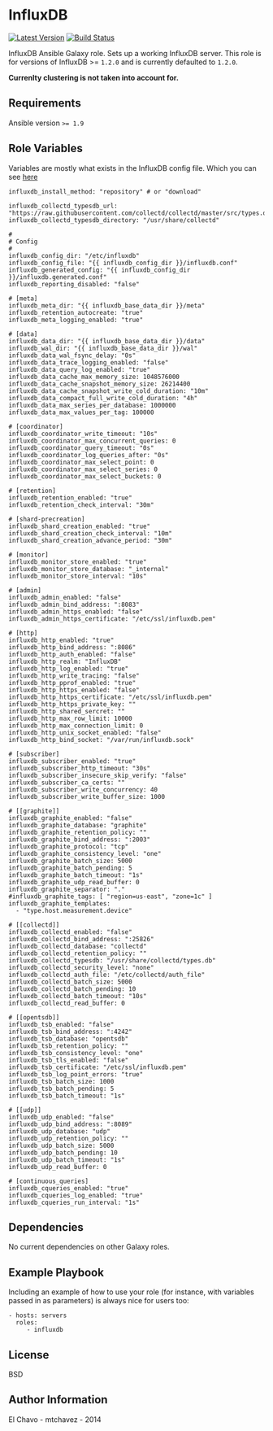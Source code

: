# InfluxDB
[![Latest Version](http://img.shields.io/github/release/mtchavez/ansible-influxdb.svg?style=flat-square)](https://github.com/mtchavez/ansible-influxdb/releases)
[![Build Status](https://travis-ci.org/mtchavez/ansible-influxdb.svg?branch=master)](https://travis-ci.org/mtchavez/ansible-influxdb)

InfluxDB Ansible Galaxy role. Sets up a working InfluxDB server.
This role is for versions of InfluxDB >= `1.2.0` and is currently defaulted to `1.2.0`.

**Currenlty clustering is not taken into account for.**

## Requirements

Ansible version `>= 1.9`

## Role Variables

Variables are mostly what exists in the InfluxDB config file. Which you can see [here](https://raw.githubusercontent.com/influxdb/influxdb/master/etc/config.sample.toml)

```
influxdb_install_method: "repository" # or "download"

influxdb_collectd_typesdb_url: "https://raw.githubusercontent.com/collectd/collectd/master/src/types.db"
influxdb_collectd_typesdb_directory: "/usr/share/collectd"

#
# Config
#
influxdb_config_dir: "/etc/influxdb"
influxdb_config_file: "{{ influxdb_config_dir }}/influxdb.conf"
influxdb_generated_config: "{{ influxdb_config_dir }}/influxdb.generated.conf"
influxdb_reporting_disabled: "false"

# [meta]
influxdb_meta_dir: "{{ influxdb_base_data_dir }}/meta"
influxdb_retention_autocreate: "true"
influxdb_meta_logging_enabled: "true"

# [data]
influxdb_data_dir: "{{ influxdb_base_data_dir }}/data"
influxdb_wal_dir: "{{ influxdb_base_data_dir }}/wal"
influxdb_data_wal_fsync_delay: "0s"
influxdb_data_trace_logging_enabled: "false"
influxdb_data_query_log_enabled: "true"
influxdb_data_cache_max_memory_size: 1048576000
influxdb_data_cache_snapshot_memory_size: 26214400
influxdb_data_cache_snapshot_write_cold_duration: "10m"
influxdb_data_compact_full_write_cold_duration: "4h"
influxdb_data_max_series_per_database: 1000000
influxdb_data_max_values_per_tag: 100000

# [coordinator]
influxdb_coordinator_write_timeout: "10s"
influxdb_coordinator_max_concurrent_queries: 0
influxdb_coordinator_query_timeout: "0s"
influxdb_coordinator_log_queries_after: "0s"
influxdb_coordinator_max_select_point: 0
influxdb_coordinator_max_select_series: 0
influxdb_coordinator_max_select_buckets: 0

# [retention]
influxdb_retention_enabled: "true"
influxdb_retention_check_interval: "30m"

# [shard-precreation]
influxdb_shard_creation_enabled: "true"
influxdb_shard_creation_check_interval: "10m"
influxdb_shard_creation_advance_period: "30m"

# [monitor]
influxdb_monitor_store_enabled: "true"
influxdb_monitor_store_database: "_internal"
influxdb_monitor_store_interval: "10s"

# [admin]
influxdb_admin_enabled: "false"
influxdb_admin_bind_address: ":8083"
influxdb_admin_https_enabled: "false"
influxdb_admin_https_certificate: "/etc/ssl/influxdb.pem"

# [http]
influxdb_http_enabled: "true"
influxdb_http_bind_address: ":8086"
influxdb_http_auth_enabled: "false"
influxdb_http_realm: "InfluxDB"
influxdb_http_log_enabled: "true"
influxdb_http_write_tracing: "false"
influxdb_http_pprof_enabled: "true"
influxdb_http_https_enabled: "false"
influxdb_http_https_certificate: "/etc/ssl/influxdb.pem"
influxdb_http_https_private_key: ""
influxdb_http_shared_sercret: ""
influxdb_http_max_row_limit: 10000
influxdb_http_max_connection_limit: 0
influxdb_http_unix_socket_enabled: "false"
influxdb_http_bind_socket: "/var/run/influxdb.sock"

# [subscriber]
influxdb_subscriber_enabled: "true"
influxdb_subscriber_http_timeout: "30s"
influxdb_subscriber_insecure_skip_verify: "false"
influxdb_subscriber_ca_certs: ""
influxdb_subscriber_write_concurrency: 40
influxdb_subscriber_write_buffer_size: 1000

# [[graphite]]
influxdb_graphite_enabled: "false"
influxdb_graphite_database: "graphite"
influxdb_graphite_retention_policy: ""
influxdb_graphite_bind_address: ":2003"
influxdb_graphite_protocol: "tcp"
influxdb_graphite_consistency_level: "one"
influxdb_graphite_batch_size: 5000
influxdb_graphite_batch_pending: 5
influxdb_graphite_batch_timeout: "1s"
influxdb_graphite_udp_read_buffer: 0
influxdb_graphite_separator: "."
#influxdb_graphite_tags: [ "region=us-east", "zone=1c" ]
influxdb_graphite_templates:
  - "type.host.measurement.device"

# [[collectd]]
influxdb_collectd_enabled: "false"
influxdb_collectd_bind_address: ":25826"
influxdb_collectd_database: "collectd"
influxdb_collectd_retention_policy: ""
influxdb_collectd_typesdb: "/usr/share/collectd/types.db"
influxdb_collectd_security_level: "none"
influxdb_collectd_auth_file: "/etc/collectd/auth_file"
influxdb_collectd_batch_size: 5000
influxdb_collectd_batch_pending: 10
influxdb_collectd_batch_timeout: "10s"
influxdb_collectd_read_buffer: 0

# [[opentsdb]]
influxdb_tsb_enabled: "false"
influxdb_tsb_bind_address: ":4242"
influxdb_tsb_database: "opentsdb"
influxdb_tsb_retention_policy: ""
influxdb_tsb_consistency_level: "one"
influxdb_tsb_tls_enabled: "false"
influxdb_tsb_certificate: "/etc/ssl/influxdb.pem"
influxdb_tsb_log_point_errors: "true"
influxdb_tsb_batch_size: 1000
influxdb_tsb_batch_pending: 5
influxdb_tsb_batch_timeout: "1s"

# [[udp]]
influxdb_udp_enabled: "false"
influxdb_udp_bind_address: ":8089"
influxdb_udp_database: "udp"
influxdb_udp_retention_policy: ""
influxdb_udp_batch_size: 5000
influxdb_udp_batch_pending: 10
influxdb_udp_batch_timeout: "1s"
influxdb_udp_read_buffer: 0

# [continuous_queries]
influxdb_cqueries_enabled: "true"
influxdb_cqueries_log_enabled: "true"
influxdb_cqueries_run_interval: "1s"
```

## Dependencies

No current dependencies on other Galaxy roles.

## Example Playbook

Including an example of how to use your role (for instance, with variables passed in as parameters) is always nice for users too:

    - hosts: servers
      roles:
         - influxdb
## License

BSD

## Author Information

El Chavo - mtchavez - 2014
